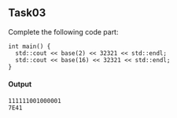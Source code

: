 ## Task03

Complete the following code part:
```
int main() {
  std::cout << base(2) << 32321 << std::endl;
  std::cout << base(16) << 32321 << std::endl;
}
```
#### Output
```
111111001000001
7E41
```
